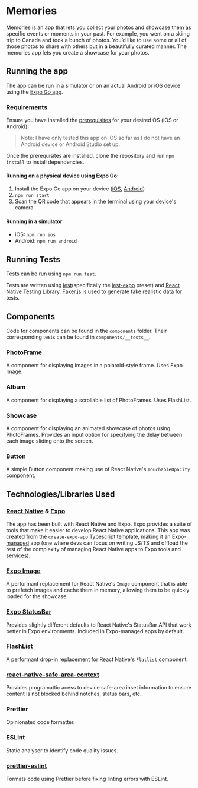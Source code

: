 # Memories

Memories is an app that lets you collect your photos and showcase them as specific events or moments in your past. For example, you went on a skiing trip to Canada and took a bunch of photos. You’d like to use some or all of those photos to share with others but in a beautifully curated manner. The memories app lets you create a showcase for your photos.

## Running the app

The app can be run in a simulator or on an actual Android or iOS device using the [Expo Go app](https://expo.dev/go).

### Requirements

Ensure you have installed the [prerequisites](https://docs.expo.dev/guides/local-app-development/#prerequisites) for your desired OS (iOS or Android).

> Note: I have only tested this app on iOS so far as I do not have an Android device or Android Studio set up.

Once the prerequisites are installed, clone the repository and run `npm install` to install dependencies.

#### Running on a physical device using Expo Go:

1. Install the Expo Go app on your device ([iOS](https://apps.apple.com/us/app/expo-go/id982107779), [Android](https://play.google.com/store/apps/details?id=host.exp.exponent&pli=1))
2. `npm run start`
3. Scan the QR code that appears in the terminal using your device's camera.

#### Running in a simulator

- iOS: `npm run ios`
- Android: `npm run android`

## Running Tests

Tests can be run using `npm run test`.

Tests are written using [jest](https://jestjs.io/)(specifically the [jest-expo](https://www.npmjs.com/package/jest-expo) preset) and [React Native Testing Library](https://callstack.github.io/react-native-testing-library/). [Faker.js](https://fakerjs.dev/) is used to generate fake realistic data for tests.

## Components

Code for components can be found in the `components` folder. Their corresponding tests can be found in `components/__tests__`.

### PhotoFrame

A component for displaying images in a polaroid-style frame. Uses Expo Image.

### Album

A component for displaying a scrollable list of PhotoFrames. Uses FlashList.

### Showcase

A component for displaying an animated showcase of photos using PhotoFrames. Provides an input option for specifying the delay between each image sliding onto the screen.

### Button

A simple Button component making use of React Native's `TouchableOpacity` component.

## Technologies/Libraries Used

### [React Native](https://reactnative.dev/) & [Expo](https://docs.expo.dev/faq/)

The app has been built with React Native and Expo. Expo provides a suite of tools that make it easier to develop React Native applications. This app was created from the `create-expo-app` [Typescript template](https://docs.expo.dev/guides/typescript/#get-started), making it an [Expo-managed](https://docs.expo.dev/archive/managed-vs-bare/) app (one where devs can focus on writing JS/TS and offload the rest of the complexity of managing React Native apps to Expo tools and services).

### [Expo Image](https://docs.expo.dev/versions/latest/sdk/image/)

A performant replacement for React Native's `Image` component that is able to prefetch images and cache them in memory, allowing them to be quickly loaded for the showcase.

### [Expo StatusBar](https://docs.expo.dev/versions/latest/sdk/status-bar/)

Provides slightly different defaults to React Native's StatusBar API that work better in Expo environments. Included in Expo-managed apps by default.

### [FlashList](https://docs.expo.dev/versions/latest/sdk/flash-list/)

A performant drop-in replacement for React Native's `Flatlist` component.

### [react-native-safe-area-context](https://github.com/th3rdwave/react-native-safe-area-context)

Provides programattic acess to device safe-area inset information to ensure content is not blocked behind notches, status bars, etc..

### Prettier

Opinionated code formatter.

### ESLint

Static analyser to identify code quality issues.

### [prettier-eslint](https://github.com/prettier/prettier-eslint)

Formats code using Prettier before fixing linting errors with ESLint.
